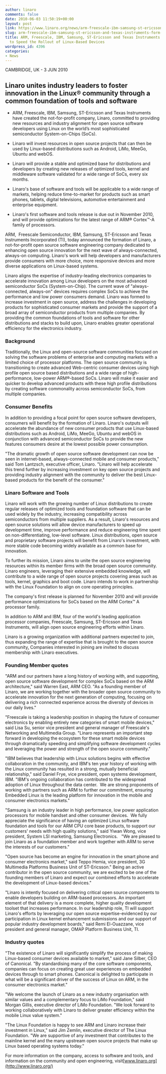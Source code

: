 ```yaml
---
author: linaro
comments: false
date: 2010-06-03 11:50:19+00:00
layout: post
link: https://www.linaro.org/news/arm-freescale-ibm-samsung-st-ericsson-and-texas-instruments-form-new-company-to-speed-the-rollout-of-linux-based-devices/
slug: arm-freescale-ibm-samsung-st-ericsson-and-texas-instruments-form-new-company-to-speed-the-rollout-of-linux-based-devices
title: ARM, Freescale, IBM, Samsung, ST-Ericsson and Texas Instruments Form New Company
  to Speed the Rollout of Linux-Based Devices
wordpress_id: 4396
categories:
- News
---
```


CAMBRIDGE, UK - 3 JUN 2010


## Linaro unites industry leaders to foster innovation in the Linux® community through a common foundation of tools and software





	
  * ARM, Freescale, IBM, Samsung, ST-Ericsson and Texas Instruments have created the not-for-profit company, Linaro, committed to providing new resources and industry alignment for open source software developers using Linux on the world’s most sophisticated semiconductor System-on-Chips (SoCs).

	
  * Linaro will invest resources in open source projects that can then be used by Linux-based distributions such as Android, LiMo, MeeGo, Ubuntu and webOS.

	
  * Linaro will provide a stable and optimized base for distributions and developers by creating new releases of optimized tools, kernel and middleware software validated for a wide range of SoCs, every six months.

	
  * Linaro's base of software and tools will be applicable to a wide range of markets, helping reduce time-to-market for products such as smart phones, tablets, digital televisions, automotive entertainment and enterprise equipment.

	
  * Linaro's first software and tools release is due out in November 2010, and will provide optimizations for the latest range of ARM® Cortex™-A family of processors.


ARM,  Freescale Semiconductor, IBM, Samsung, ST-Ericsson and Texas Instruments Incorporated (TI), today announced the formation of Linaro, a not-for-profit open source software engineering company dedicated to enhancing open source innovation for the next wave of always-connected, always-on computing. Linaro's work will help developers and manufacturers provide consumers with more choice, more responsive devices and more diverse applications on Linux-based systems.

Linaro aligns the expertise of industry-leading electronics companies to accelerate innovation among Linux developers on the most advanced semiconductor SoCs (System-on-Chip). The current wave of "always-connected, always-on" devices requires complex SoCs to achieve the performance and low power consumers demand. Linaro was formed to increase investment in open source, address the challenges in developing products for sophisticated consumer markets and provide the support of a broad array of semiconductor products from multiple companies. By providing the common foundations of tools and software for other distributions and stacks to build upon, Linaro enables greater operational efficiency for the electronics industry.


### Background


Traditionally, the Linux and open-source software communities focused on solving the software problems of enterprise and computing markets with a limited choice of processor platforms. The open source community is transitioning to create advanced Web-centric consumer devices using high profile open source based distributions and a wide range of high-performance, low-power ARM®-based SoCs. Linaro will make it easier and quicker to develop advanced products with these high profile distributions by creating software commonality across semiconductor SoCs, from multiple companies.


### Consumer Benefits


In addition to providing a focal point for open source software developers, consumers will benefit by the formation of Linaro. Linaro's outputs will accelerate the abundance of new consumer products that use Linux-based distributions such as Android, LiMo, MeeGo, Ubuntu and webOS in conjunction with advanced semiconductor SoCs to provide the new features consumers desire at the lowest possible power consumption.

"The dramatic growth of open source software development can now be seen in internet-based, always-connected mobile and consumer products," said Tom Lantzsch, executive officer, Linaro. "Linaro will help accelerate this trend further by increasing investment on key open source projects and providing industry alignment with the community to deliver the best Linux-based products for the benefit of the consumer."


### Linaro Software and Tools


Linaro will work with the growing number of Linux distributions to create regular releases of optimized tools and foundation software that can be used widely by the industry, increasing compatibility across semiconductors from multiple suppliers. As a result, Linaro's resources and open source solutions will allow device manufacturers to speed up development time, improve performance and reduce engineering time spent on non-differentiating, low-level software. Linux distributions, open source and proprietary software projects will benefit from Linaro's investment, with more stable code becoming widely available as a common base for innovation.

To further its mission, Linaro aims to unite the open source engineering resources within its member firms with the broad open source community. Linaro engineers, leveraging their extensive embedded knowledge, will contribute to a wide range of open source projects covering areas such as tools, kernel, graphics and boot code. Linaro intends to work in partnership with the Linux Foundation to align on core operating principles.

The company's first release is planned for November 2010 and will provide performance optimizations for SoCs based on the ARM Cortex™ A processor family.

In addition to ARM and IBM, four of the world's leading application processor companies, Freescale, Samsung, ST-Ericsson and Texas Instruments, will align open source engineering efforts within Linaro.

Linaro is a growing organization with additional partners expected to join, thus expanding the range of expertise that is brought to the open source community[.](http://docs.google.com/Doc?docid=0AfNxEG8hx8WWZGp2M2czM18zMmg0ZmRocnRt&hl=en#annotation1) Companies interested in joining are invited to discuss membership with Linaro executives.


### Founding Member quotes


"ARM and our partners have a long history of working with, and supporting, open source software development for complex SoCs based on the ARM architecture," said Warren East, ARM CEO. "As a founding member of Linaro, we are working together with the broader open source community to accelerate innovation for the next generation of computing, focusing on delivering a rich connected experience across the diversity of devices in our daily lives."

"Freescale is taking a leadership position in shaping the future of consumer electronics by enabling entirely new categories of smart mobile devices," said Lisa Su, senior vice president and general manager of Freescale's Networking and Multimedia Group. "Linaro represents an important step forward in developing the ecosystem for these smart mobile devices through dramatically speeding and simplifying software development cycles and leveraging the power and strength of the open source community."

"IBM believes that leadership with Linux solutions begins with effective collaboration in the community, and IBM's ten year history of working with the Linux community has resulted in a strong, mutually beneficial relationship," said Daniel Frye, vice president, open systems development, IBM. "IBM's ongoing collaboration has contributed to the widespread adoption of Linux throughout the data center.  We are strong proponents of working with partners such as ARM to further our commitment, ensuring Embedded Linux is the leading platform for innovation in the mobile and consumer electronics markets."

"Samsung is an industry leader in high performance, low power application processors for mobile handset and other consumer devices.  We fully appreciate the significance of having an optimized Linux software foundation and tools for our ARM CPU core base products, to support our customers' needs with high quality solutions," said Yiwan Wong, vice president, System LSI marketing, Samsung Electronics.   "We are pleased to join Linaro as a foundation member and work together with ARM to serve the interests of our customers."

"Open source has become an engine for innovation in the smart phone and consumer electronics market," said Teppo Hemia, vice president, 3G Multimedia Platforms Business Unit of ST-Ericsson." Being an active contributor in the open source community, we are excited to be one of the founding members of Linaro and expect our combined efforts to accelerate the development of Linux-based devices."

"Linaro is intently focused on delivering critical open source components to enable developers building on ARM-based processors. An important element of that delivery is a more complete, higher quality development toolset that increases performance. In our leadership role, TI will support Linaro's efforts by leveraging our open source expertise-evidenced by our participation in Linux kernel enhancement submissions and our support of popular industry development boards," said Remi El-Ouazzane, vice president and general manager, OMAP Platform Business Unit, TI.


### Industry quotes


"The existence of Linaro will significantly simplify the process of making Linux-based consumer devices available to market," said Jane Silber, CEO of Canonical. "By standardising many of the core software components, companies can focus on creating great user experiences on embedded devices through to smart phones. Canonical is delighted to participate in what will be a significant driver of the success of Linux on ARM, in the consumer electronics market."

"We welcome the launch of Linaro as a new industry organisation with similar values and a complementary focus to LiMo Foundation," said Morgan Gillis, executive director of LiMo Foundation. "We look forward to working collaboratively with Linaro to deliver greater efficiency within the mobile Linux value system."

"The Linux Foundation is happy to see ARM and Linaro increase their investment in Linux," said Jim Zemlin, executive director of The Linux Foundation. "We are supportive of any investment that contributes to the mainline kernel and the many upstream open source projects that make up Linux based operating systems today."

For more information on the company, access to software and tools, and information on the community and open engineering, visit[www.linaro.org](http://www.linaro.org/)
